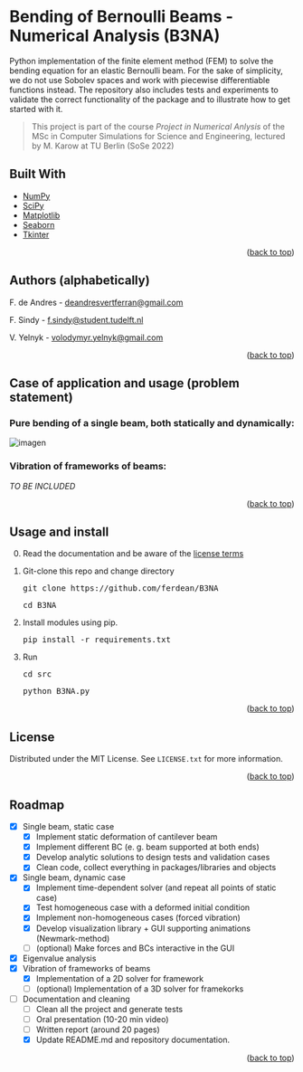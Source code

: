 <div id="top"></div>

# Bending of Bernoulli Beams - Numerical Analysis (**B3NA**)

Python implementation of the finite element method (FEM) to solve the bending equation for an elastic Bernoulli beam. For the sake of simplicity, we do not use Sobolev spaces and work with piecewise differentiable functions instead. The repository also includes tests and experiments to validate the correct functionality of the package and to illustrate how to get started with it. 

> This project is part of the course *Project in Numerical Anlysis* of the MSc in Computer Simulations for Science and Engineering, lectured by M. Karow at TU Berlin (SoSe 2022)

## Built With 

* [NumPy](https://numpy.org/)
* [SciPy](https://scipy.org/)
* [Matplotlib](https://matplotlib.org/)
* [Seaborn](https://seaborn.pydata.org/)
* [Tkinter](https://docs.python.org/3/library/tkinter.html)

<p align="right">(<a href="#top">back to top</a>)</p>


## Authors (alphabetically)

F. de Andres - deandresvertferran@gmail.com

F. Sindy - f.sindy@student.tudelft.nl

V. Yelnyk - volodymyr.yelnyk@gmail.com

<p align="right">(<a href="#top">back to top</a>)</p>


## Case of application and usage (problem statement) 

### Pure bending of a single beam, both statically and dynamically: 

![imagen](https://user-images.githubusercontent.com/92535468/166642289-8f03800e-aa82-49ea-a4b5-e03723cb9f97.png)

### Vibration of frameworks of beams: 

*TO BE INCLUDED*

<p align="right">(<a href="#top">back to top</a>)</p>


## Usage and install

0. Read the documentation and be aware of the [license terms](https://github.com/ferdean/beam-num-analysis/blob/main/LICENSE)
1. Git-clone this repo and change directory 
    
    <pre>git clone https://github.com/ferdean/B3NA</pre>
    <pre>cd B3NA</pre>
    
2. Install modules using pip.
   <pre>pip install -r requirements.txt</pre>
   
3. Run
   <pre>cd src</pre>
   <pre>python B3NA.py</pre>

<p align="right">(<a href="#top">back to top</a>)</p>

## License

Distributed under the MIT License. See `LICENSE.txt` for more information.

<p align="right">(<a href="#top">back to top</a>)</p>


## Roadmap 

- [x] Single beam, static case
    - [x] Implement static deformation of cantilever beam
    - [x] Implement different BC (e. g. beam supported at both ends)
    - [x] Develop analytic solutions to design tests and validation cases
    - [x] Clean code, collect everything in packages/libraries and objects
- [x] Single beam, dynamic case
    - [x] Implement time-dependent solver (and repeat all points of static case)
    - [x] Test homogeneous case with a deformed initial condition
    - [x] Implement non-homogeneous cases (forced vibration)
    - [x] Develop visualization library + GUI supporting animations (Newmark-method)
    - [ ] (optional) Make forces and BCs interactive in the GUI
- [x] Eigenvalue analysis
- [x] Vibration of frameworks of beams
    - [x] Implementation of a 2D solver for framework
    - [ ] (optional) Implementation of a 3D solver for framekorks
- [ ] Documentation and cleaning
    - [ ] Clean all the project and generate tests
    - [ ] Oral presentation (10-20 min video)
    - [ ] Written report (around 20 pages)
    - [x] Update README.md and repository documentation. 
 
 <p align="right">(<a href="#top">back to top</a>)</p>

